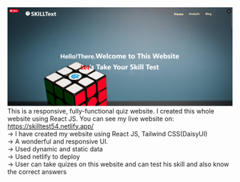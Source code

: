 <img src='Skill.png'>
This is a responsive, fully-functional quiz website. I created this whole website using React JS. You can see my live website on: <a href="https://skilltest54.netlify.app/">https://skilltest54.netlify.app/</a><br>
-> I have created my website using React JS, Tailwind CSS(DaisyUI)<br>
-> A wonderful and responsive UI.<br>
-> Used dynamic and static data<br>
-> Used netlify to deploy<br>
-> User can take quizes on this website and can test his skill and also know the correct answers<br>
